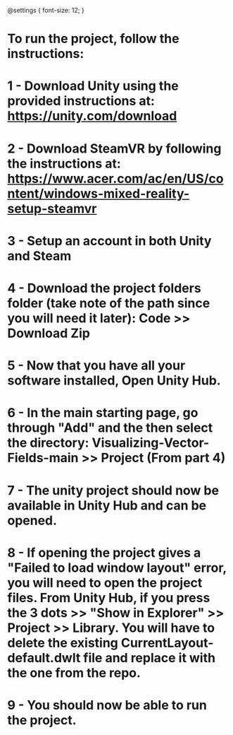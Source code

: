@settings {
  font-size: 12;
}
# To run the project, follow the instructions:
# 1 - Download Unity using the provided instructions at: https://unity.com/download
# 2 - Download SteamVR by following the instructions at: https://www.acer.com/ac/en/US/content/windows-mixed-reality-setup-steamvr
# 3 - Setup an account in both Unity and Steam
# 4 - Download the project folders folder (take note of the path since you will need it later): Code >> Download Zip 
# 5 - Now that you have all your software installed, Open Unity Hub.
# 6 - In the main starting page, go through "Add" and the then select the directory: Visualizing-Vector-Fields-main >> Project (From part 4)
# 7 - The unity project should now be available in Unity Hub and can be opened.
# 8 - If opening the project gives a "Failed to load window layout" error, you will need to open the project files. From Unity Hub, if you press the 3 dots >> "Show in Explorer" >> Project >> Library. You will have to delete the existing CurrentLayout-default.dwlt file and replace it with the one from the repo.
# 9 - You should now be able to run the project.
